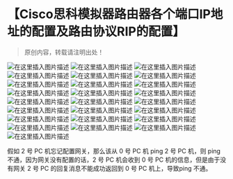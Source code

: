 ﻿# 【Cisco思科模拟器路由器各个端口IP地址的配置及路由协议RIP的配置】

> 原创内容，转载请注明出处！

![在这里插入图片描述](https://img-blog.csdnimg.cn/20201205141848353.png)
![在这里插入图片描述](https://img-blog.csdnimg.cn/20201205141858367.png)
![在这里插入图片描述](https://img-blog.csdnimg.cn/20201205141905203.png)
![在这里插入图片描述](https://img-blog.csdnimg.cn/20201205141912780.png)
![在这里插入图片描述](https://img-blog.csdnimg.cn/20201205141920211.png)
![在这里插入图片描述](https://img-blog.csdnimg.cn/20201205141927965.png)
![在这里插入图片描述](https://img-blog.csdnimg.cn/20201205141936334.png)
![在这里插入图片描述](https://img-blog.csdnimg.cn/20201205141943995.png)
![在这里插入图片描述](https://img-blog.csdnimg.cn/20201205141951763.png)
![在这里插入图片描述](https://img-blog.csdnimg.cn/20201205141959168.png)
![在这里插入图片描述](https://img-blog.csdnimg.cn/2020120514200630.png)
![在这里插入图片描述](https://img-blog.csdnimg.cn/20201205142016746.png)
![在这里插入图片描述](https://img-blog.csdnimg.cn/20201205142031549.png)
![在这里插入图片描述](https://img-blog.csdnimg.cn/20201205142038541.png)
![在这里插入图片描述](https://img-blog.csdnimg.cn/20201205142045565.png)
![在这里插入图片描述](https://img-blog.csdnimg.cn/20201205142054647.png)
![在这里插入图片描述](https://img-blog.csdnimg.cn/20201205142107779.png)
![在这里插入图片描述](https://img-blog.csdnimg.cn/20201205142123407.png)
![在这里插入图片描述](https://img-blog.csdnimg.cn/20201205142131705.png)
![在这里插入图片描述](https://img-blog.csdnimg.cn/20201205142141315.png)
![在这里插入图片描述](https://img-blog.csdnimg.cn/20201205142154368.png)
![在这里插入图片描述](https://img-blog.csdnimg.cn/20201205142204471.png)
![在这里插入图片描述](https://img-blog.csdnimg.cn/2020120514221576.png)
![在这里插入图片描述](https://img-blog.csdnimg.cn/20201205142221598.png)
![在这里插入图片描述](https://img-blog.csdnimg.cn/20201205142229469.png)

假如 2 号 PC 机忘记配置网关，那么该从 0 号 PC 机 ping 2 号 PC 机，则 ping 不通，因为网关没有配置的话，2 号 PC 机会收到 0 号 PC 机的信息，但是由于没有网关 2 号 PC 的回复消息不能成功返回到 0 号 PC 机上，导致ping 不通。
